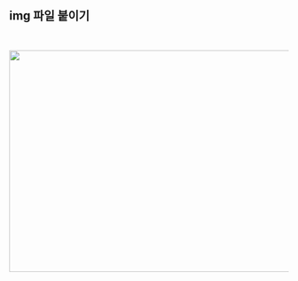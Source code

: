 ## img 파일 붙이기

<br/>

<p align = "center">
<img src= "https://user-images.githubusercontent.com/93025344/177233143-37f3b5aa-b3fb-40cb-acda-e40409aa66ab.png" width="800" height="400"/>
</p>
